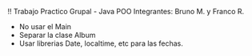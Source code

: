 !! Trabajo Practico Grupal - Java POO 
Integrantes: Bruno M. y Franco R.

- No usar el Main
- Separar la clase Album
- Usar librerias Date, localtime, etc para las fechas.
